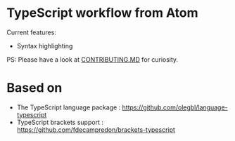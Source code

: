 # TypeScript workflow from Atom
Current features:
- Syntax highlighting

PS: Please have a look at [CONTRIBUTING.MD](./CONTRIBUTING.MD) for curiosity.

# Based on
* The TypeScript language package : https://github.com/olegbl/language-typescript
* TypeScript brackets support : https://github.com/fdecampredon/brackets-typescript
